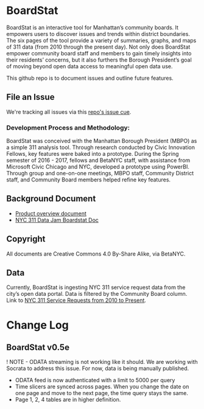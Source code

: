 # BoardStat
BoardStat is an interactive tool for Manhattan’s community boards. It empowers users to discover issues and trends within district boundaries. The six pages of the tool provide a variety of summaries, graphs, and maps of 311 data (from 2010 through the present day). Not only does BoardStat empower community board staff and members to gain timely insights into their residents’ concerns, but it also furthers the Borough President’s goal of moving beyond open data access to meaningful open data use.

This github repo is to document issues and outline future features.

## File an Issue 
We're tracking all issues via this [repo's issue cue](https://github.com/BetaNYC/BoardStat/issues).

### Development Process and Methodology:
BoardStat was conceived with the Manhattan Borough President (MBPO) as a simple 311 analysis tool. Through research conducted by Civic Innovation Fellows, key features were baked into a prototype. During the Spring semester of 2016 - 2017, fellows and BetaNYC staff, with assistance from Microsoft Civic Chicago and NYC, developed a prototype using PowerBI. Through group and one-on-one meetings, MBPO staff, Community District staff, and Community Board members helped refine key features. 

## Background Document
 * [Product overview document](https://docs.google.com/document/d/1pqDS1YaAF-HR0L_Ish6h1YFweZExaN41yX6sPaFGmKE/edit#)
 * [NYC 311 Data Jam Boardstat Doc](https://docs.google.com/document/d/1cxCQfUbsb-ryWZ_-hB_ZMvUYfLXF1KpVef4cubrhJ38/edit#)

## Copyright
All documents are Creative Commons 4.0 By-Share Alike, via BetaNYC.

## Data
Currently, BoardStat is ingesting NYC 311 service request data from the city’s open data portal. Data is filtered by the Community Board column. Link to [NYC 311 Service Requests from 2010 to Present](https://data.cityofnewyork.us/Social-Services/311-Service-Requests-from-2010-to-Present/erm2-nwe9).

# Change Log

## BoardStat v0.5e
 ! NOTE - ODATA streaming is not working like it should. We are working with Socrata to address this issue. For now, data is being manually published.
 * ODATA feed is now authenticated with a limit to 5000 per query
 * Time slicers are synced across pages. When you change the date on one page and move to the next page, the time query stays the same.
 * Page 1, 2, 4 tables are in higher definition.
